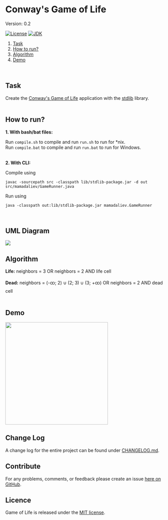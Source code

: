 # Conway's Game of Life
Version: 0.2<br>

[![License](https://img.shields.io/badge/license-MIT-brightgreen.svg)](https://mit-license.org/)
[![JDK](https://img.shields.io/badge/JDK-%3E%3D%201.8-d36e6e.svg?style=flat-circle)](https://docs.oracle.com/javase/8/docs/)
<br>

1. [Task](#task)
2. [How to run?](#how-to-run)
3. [Algorithm](#algorithm)
4. [Demo](#demo)
<br>

## Task
Create the [Conway's Game of Life](https://en.wikipedia.org/wiki/Conway%27s_Game_of_Life) application with the [stdlib](https://introcs.cs.princeton.edu/java/stdlib/) library.
<br>
<br>

## How to run?
<b>1. With bash/bat files:</b>

Run ``compile.sh`` to compile and run ``run.sh`` to run for *nix.<br>
Run ``compile.bat`` to compile and run ``run.bat`` to run for Windows.
<br>
<br>

<b>2. With CLI:</b>
<br>

Compile using
```
javac -sourcepath src -classpath lib/stdlib-package.jar -d out src/mamadaliev/GameRunner.java
```

Run using
```
java -classpath out:lib/stdlib-package.jar mamadaliev.GameRunner
```
<br>

## UML Diagram
<img src="https://i.ibb.co/t34WZGT/uml.png">
<br>

## Algorithm
<b>Life:</b>
neighbors = 3 OR neighbors = 2 AND life cell

<b>Dead:</b>
neighbors = (-ထ; 2) ∪ (2; 3) ∪ (3; +ထ) OR neighbors = 2 AND dead cell
<br>
<br>

## Demo
<img width="320" src="https://i.ibb.co/7WdFk25/uml.png">
<br>

## Change Log
A change log for the entire project can be found under [CHANGELOG.md](https://github.com/mamadaliev/game-of-life/blob/master/CHANGELOG.md).
<br>

## Contribute
For any problems, comments, or feedback please create an issue [here on GitHub](https://github.com/mamadaliev/game-of-life/issues).
<br>

## Licence
Game of Life is released under the [MIT license](https://en.wikipedia.org/wiki/MIT_License).
